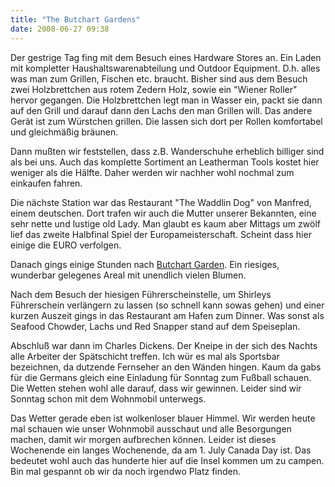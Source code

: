 ```yaml
---
title: "The Butchart Gardens"
date: 2008-06-27 09:38
---
```

Der gestrige Tag fing mit dem Besuch eines Hardware Stores an. Ein Laden mit kompletter Haushaltswarenabteilung und Outdoor Equipment. D.h. alles was man zum Grillen, Fischen etc. braucht. Bisher sind aus dem Besuch zwei Holzbrettchen aus rotem Zedern Holz, sowie ein "Wiener Roller" hervor gegangen. Die Holzbrettchen legt man in Wasser ein, packt sie dann auf den Grill und darauf dann den Lachs den man Grillen will. Das andere Gerät ist zum Würstchen grillen. Die lassen sich dort per Rollen komfortabel  und gleichmäßig bräunen.

Dann mußten wir feststellen, dass z.B. Wanderschuhe erheblich billiger sind als bei uns. Auch das komplette Sortiment an Leatherman Tools kostet hier weniger als die Hälfte. Daher werden wir nachher wohl nochmal zum einkaufen fahren.

<!--more-->

Die nächste Station war das Restaurant "The Waddlin Dog" von Manfred, einem deutschen. Dort trafen wir auch die Mutter unserer Bekannten, eine sehr nette und lustige old Lady. Man glaubt es kaum aber Mittags um zwölf lief das zweite Halbfinal Spiel der Europameisterschaft. Scheint dass hier einige die EURO verfolgen.

Danach gings einige Stunden nach [Butchart Garden](http://www.butchartgardens.com). Ein riesiges, wunderbar gelegenes Areal mit unendlich vielen Blumen.

Nach dem Besuch der hiesigen Führerscheinstelle, um Shirleys Führerschein verlängern zu lassen (so schnell kann sowas gehen) und einer kurzen Auszeit gings in das Restaurant am Hafen zum Dinner.  Was sonst als Seafood Chowder, Lachs und Red Snapper stand auf dem Speiseplan.

Abschluß war dann im Charles Dickens. Der Kneipe in der sich des Nachts alle Arbeiter der Spätschicht treffen. Ich wür es mal als Sportsbar bezeichnen, da dutzende Fernseher an den Wänden hingen. Kaum da gabs für die Germans gleich eine Einladung für Sonntag zum Fußball schauen. Die Wetten stehen wohl alle darauf, dass wir gewinnen. Leider sind wir Sonntag schon mit dem Wohnmobil unterwegs.

Das Wetter  gerade eben  ist  wolkenloser blauer Himmel. Wir werden heute mal schauen wie unser Wohnmobil ausschaut und alle Besorgungen machen, damit wir morgen aufbrechen können. Leider ist dieses Wochenende ein langes Wochenende, da am 1. July Canada Day ist. Das bedeutet wohl auch das hunderte hier auf die Insel kommen um zu campen. Bin mal gespannt ob wir da noch irgendwo Platz finden.
